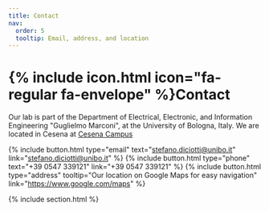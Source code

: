 ```yaml
---
title: Contact
nav:
  order: 5
  tooltip: Email, address, and location
---
```


# {% include icon.html icon="fa-regular fa-envelope" %}Contact

Our lab is part of the Department of Electrical, Electronic, and Information Engineering "Guglielmo Marconi", at the University of Bologna, Italy.
We are located in Cesena at [Cesena Campus](https://www.unibo.it/it/campus-cesena)

{%
  include button.html
  type="email"
  text="stefano.diciotti@unibo.it"
  link="stefano.diciotti@unibo.it"
%}
{%
  include button.html
  type="phone"
  text="+39 0547 339121"
  link="+39 0547 339121"
%}
{%
  include button.html
  type="address"
  tooltip="Our location on Google Maps for easy navigation"
  link="https://www.google.com/maps"
%}

{% include section.html %}



